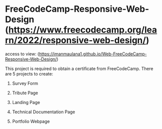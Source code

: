 # FreeCodeCamp-Responsive-Web-Design (https://www.freecodecamp.org/learn/2022/responsive-web-design/)

access to view: (https://imanmaulana1.github.io/Web-FreeCodeCamp-Responsive-Web-Design/)

This project is required to obtain a certificate from FreeCodeCamp. There are 5 projects to create:

1. Survey Form

2. Tribute Page

3. Landing Page

4. Technical Documentation Page

5. Portfolio Webpage
